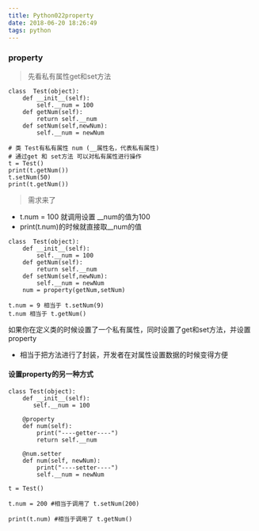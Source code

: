 ```yaml
---
title: Python022property
date: 2018-06-20 18:26:49
tags: python
---
```


### property

> 先看私有属性get和set方法

```
class  Test(object):
    def __init__(self):
        self.__num = 100
    def getNum(self):
        return self.__num
    def setNum(self,newNum):
        self.__num = newNum

# 类 Test有私有属性 num (__属性名，代表私有属性)
# 通过get 和 set方法 可以对私有属性进行操作
t = Test()
print(t.getNum())
t.setNum(50)
print(t.getNum())
```

> 需求来了

- t.num = 100 就调用设置 __num的值为100
- print(t.num)的时候就直接取__num的值

```
class  Test(object):
    def __init__(self):
        self.__num = 100
    def getNum(self):
        return self.__num
    def setNum(self,newNum):
        self.__num = newNum
    num = property(getNum,setNum)
```

```
t.num = 9 相当于 t.setNum(9)
t.num 相当于 t.getNum()
```

如果你在定义类的时候设置了一个私有属性，同时设置了get和set方法，并设置property

- 相当于把方法进行了封装，开发者在对属性设置数据的时候变得方便

#### 设置property的另一种方式

```
class Test(object):
    def __init__(self):
       self.__num = 100

    @property
    def num(self):
        print("----getter----")
        return self.__num

    @num.setter
    def num(self, newNum):
        print("----setter----")
        self.__num = newNum

t = Test()

t.num = 200 #相当于调用了 t.setNum(200)

print(t.num) #相当于调用了 t.getNum()

```

